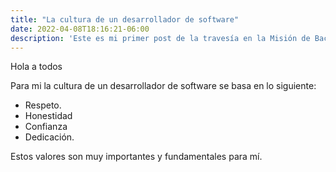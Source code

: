 ```yaml
---
title: "La cultura de un desarrollador de software"
date: 2022-04-08T18:16:21-06:00
description: 'Este es mi primer post de la travesía en la Misión de Backend con Node JS de Launch X.'
---
```


Hola a todos

Para mi la cultura de un desarrollador de software se basa en lo siguiente:

- Respeto.
- Honestidad
- Confianza
- Dedicación.

Estos valores son muy importantes y fundamentales para mí.
